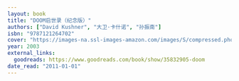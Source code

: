 ```yaml
---
layout: book
title: "DOOM启世录（纪念版）"
authors: ["David Kushner", "大卫·卡什诺", "孙振南"]
isbn: "9787121264702"
cover: "https://images-na.ssl-images-amazon.com/images/S/compressed.photo.goodreads.com/books/1632960968i/35832905.jpg"
year: 2003
external_links:
  goodreads: https://www.goodreads.com/book/show/35832905-doom
date_read: "2011-01-01"
---
```

